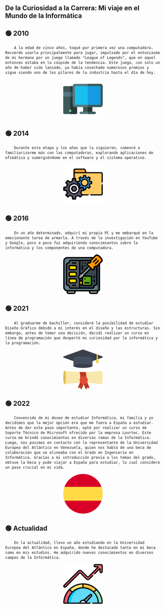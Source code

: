 ## De la Curiosidad a la Carrera: Mi viaje en el Mundo de la Informática


## 🟢 2010 

~~~
    A la edad de cinco años, toqué por primera vez una computadora. Recuerdo usarla principalmente para jugar, impulsado por el entusiasmo de mi hermano por un juego llamado "League of Legends", que en aquel entonces estaba en la cúspide de la tendencia. Este juego, con solo un año de haber sido lanzado, ya había cosechado numerosos premios y sigue siendo uno de los pilares de la industria hasta el día de hoy.
~~~

<div style="text-align:center;">
  <img src="../dylan_naranjo/imagenes/ordenador.png" alt="Texto alternativo de la imagen">
</div>

## 🟢 2014 
~~~
    Durante esta etapa y los años que la siguieron, comencé a familiarizarme más con las computadoras, explorando aplicaciones de ofimática y sumergiéndome en el software y el sistema operativo.
~~~

<div style="text-align:center;">
  <img src="../dylan_naranjo/imagenes/carpeta.png" alt="Texto alternativo de la imagen">
</div>

## 🟢 2016
~~~
    En un año determinado, adquirí mi propia PC y me embarqué en la emocionante tarea de armarla. A través de la investigación en YouTube y Google, poco a poco fui adquiriendo conocimientos sobre la informática y los componentes de una computadora.
~~~

<div style="text-align:center;">
  <img src="../dylan_naranjo/imagenes/armar_pc.png" alt="Texto alternativo de la imagen">
</div>

## 🟢 2021
~~~
    Al graduarme de bachiller, consideré la posibilidad de estudiar Diseño Gráfico debido a mi interés en el diseño y las estructuras. Sin embargo, antes de tomar una decisión, decidí realizar un curso en línea de programación que despertó mi curiosidad por la informática y la programación.
~~~

<div style="text-align:center;">
  <img src="../dylan_naranjo/imagenes/graduado.png" alt="Texto alternativo de la imagen">
</div>

## 🟢 2022
~~~
    Convencido de mi deseo de estudiar Informática, mi familia y yo decidimos que la mejor opción era que me fuera a España a estudiar. Antes de dar este paso importante, opté por realizar un curso de Soporte Técnico de Microsoft ofrecido por la empresa Lourtec. Este curso me brindó conocimientos en diversas ramas de la Informática. Luego, nos pusimos en contacto con la representante de la Universidad Europea del Atlántico en Venezuela, quien nos habló de una beca de colaboración que se alineaba con el Grado en Ingeniería en Informática. Gracias a mi introducción previa a los temas del grado, obtuve la beca y pude viajar a España para estudiar, lo cual considero un paso crucial en mi vida.
~~~

<div style="text-align:center;">
  <img src="../dylan_naranjo/imagenes/espana.png" alt="Texto alternativo de la imagen">
</div>

## 🟢 Actualidad
~~~
    En la actualidad, llevo un año estudiando en la Universidad Europea del Atlántico en España, donde he destacado tanto en mi beca como en mis estudios. He adquirido nuevos conocimientos en diversos campos de la Informática.
~~~

<div style="text-align:center;">
  <img src="../dylan_naranjo/imagenes/rendimiento.png" alt="Texto alternativo de la imagen">
</div>












